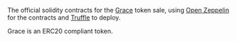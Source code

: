 The official solidity contracts for the [Grace](https://gracetoken.org) token sale, using [Open Zeppelin](https://github.com/OpenZeppelin/zeppelin-solidity) for the contracts and [Truffle](http://truffleframework.com) to deploy.

Grace is an ERC20 compliant token.
